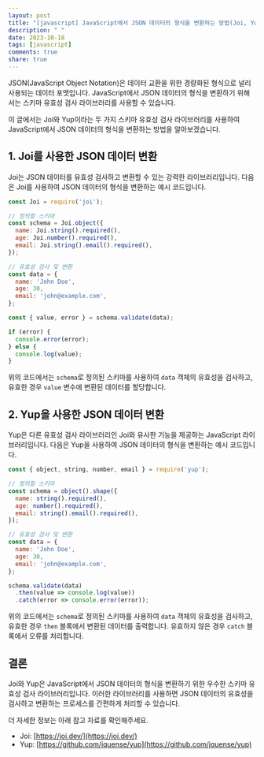 ```yaml
---
layout: post
title: "[javascript] JavaScript에서 JSON 데이터의 형식을 변환하는 방법(Joi, Yup 등 스키마 유효성 검사)"
description: " "
date: 2023-10-18
tags: [javascript]
comments: true
share: true
---
```


JSON(JavaScript Object Notation)은 데이터 교환을 위한 경량화된 형식으로 널리 사용되는 데이터 포맷입니다. JavaScript에서 JSON 데이터의 형식을 변환하기 위해서는 스키마 유효성 검사 라이브러리를 사용할 수 있습니다.

이 글에서는 Joi와 Yup이라는 두 가지 스키마 유효성 검사 라이브러리를 사용하여 JavaScript에서 JSON 데이터의 형식을 변환하는 방법을 알아보겠습니다.

## 1. Joi를 사용한 JSON 데이터 변환

Joi는 JSON 데이터를 유효성 검사하고 변환할 수 있는 강력한 라이브러리입니다. 다음은 Joi를 사용하여 JSON 데이터의 형식을 변환하는 예시 코드입니다.

```javascript
const Joi = require('joi');

// 정의할 스키마
const schema = Joi.object({
  name: Joi.string().required(),
  age: Joi.number().required(),
  email: Joi.string().email().required(),
});

// 유효성 검사 및 변환
const data = {
  name: 'John Doe',
  age: 30,
  email: 'john@example.com',
};

const { value, error } = schema.validate(data);

if (error) {
  console.error(error);
} else {
  console.log(value);
}
```

위의 코드에서는 `schema`로 정의된 스키마를 사용하여 `data` 객체의 유효성을 검사하고, 유효한 경우 `value` 변수에 변환된 데이터를 할당합니다.

## 2. Yup을 사용한 JSON 데이터 변환

Yup은 다른 유효성 검사 라이브러리인 Joi와 유사한 기능을 제공하는 JavaScript 라이브러리입니다. 다음은 Yup을 사용하여 JSON 데이터의 형식을 변환하는 예시 코드입니다.

```javascript
const { object, string, number, email } = require('yup');

// 정의할 스키마
const schema = object().shape({
  name: string().required(),
  age: number().required(),
  email: string().email().required(),
});

// 유효성 검사 및 변환
const data = {
  name: 'John Doe',
  age: 30,
  email: 'john@example.com',
};

schema.validate(data)
  .then(value => console.log(value))
  .catch(error => console.error(error));
```

위의 코드에서는 `schema`로 정의된 스키마를 사용하여 `data` 객체의 유효성을 검사하고, 유효한 경우 `then` 블록에서 변환된 데이터를 출력합니다. 유효하지 않은 경우 `catch` 블록에서 오류를 처리합니다.

## 결론

Joi와 Yup은 JavaScript에서 JSON 데이터의 형식을 변환하기 위한 우수한 스키마 유효성 검사 라이브러리입니다. 이러한 라이브러리를 사용하면 JSON 데이터의 유효성을 검사하고 변환하는 프로세스를 간편하게 처리할 수 있습니다.

더 자세한 정보는 아래 참고 자료를 확인해주세요.

- Joi: [https://joi.dev/](https://joi.dev/)
- Yup: [https://github.com/jquense/yup](https://github.com/jquense/yup)